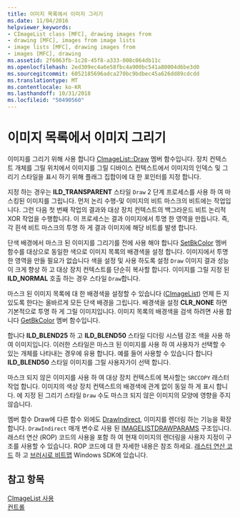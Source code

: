 ```yaml
---
title: 이미지 목록에서 이미지 그리기
ms.date: 11/04/2016
helpviewer_keywords:
- CImageList class [MFC], drawing images from
- drawing [MFC], images from image lists
- image lists [MFC], drawing images from
- images [MFC], drawing
ms.assetid: 2f6063fb-1c28-45f8-a333-008c064db11c
ms.openlocfilehash: 2ed309ec4a6e58fbc4a900bc541a80004d6be3d0
ms.sourcegitcommit: 6052185696adca270bc9bdbec45a626dd89cdcdd
ms.translationtype: MT
ms.contentlocale: ko-KR
ms.lasthandoff: 10/31/2018
ms.locfileid: "50490560"
---
```

# <a name="drawing-images-from-an-image-list"></a>이미지 목록에서 이미지 그리기

이미지를 그리기 위해 사용 합니다 [CImageList::Draw](../mfc/reference/cimagelist-class.md#draw) 멤버 함수입니다. 장치 컨텍스트 개체를 그릴 위치에서 이미지를 그릴 디바이스 컨텍스트에서 이미지의 인덱스 및 그리기 스타일을 표시 하기 위해 플래그 집합이에 대 한 포인터를 지정 합니다.

지정 하는 경우는 **ILD_TRANSPARENT** 스타일 `Draw` 2 단계 프로세스를 사용 하 여 마스킹된 이미지를 그립니다. 먼저 논리 수행-및 이미지의 비트 마스크의 비트에는 작업입니다. 그런 다음 첫 번째 작업의 결과와 대상 장치 컨텍스트의 백그라운드 비트 논리적 XOR 작업을 수행합니다. 이 프로세스는 결과 이미지에서 투명 한 영역을 만듭니다. 즉, 각 흰색 비트 마스크의 투명 하 게 결과 이미지에 해당 비트를 발생 합니다.

단색 배경에서 마스크 된 이미지를 그리기를 전에 사용 해야 합니다 [SetBkColor](../mfc/reference/cimagelist-class.md#setbkcolor) 멤버 함수를 대상으로 동일한 색으로 이미지 목록의 배경색을 설정 합니다. 이미지에서 투명 한 영역을 만들 필요가 없습니다 색을 설정 및 사용 하도록 설정 `Draw` 이미지 결과 성능이 크게 향상 하 고 대상 장치 컨텍스트를 단순히 복사할 합니다. 이미지를 그릴 지정 된 **ILD_NORMAL** 호출 하는 경우 스타일 `Draw`합니다.

마스크 된 이미지 목록에 대 한 배경색을 설정할 수 있습니다 ([CImageList](../mfc/reference/cimagelist-class.md)) 언제 든 지 있도록 한다는 올바르게 모든 단색 배경을 그립니다. 배경색을 설정 **CLR_NONE** 하면 기본적으로 투명 하 게 그릴 이미지입니다. 이미지 목록의 배경색을 검색 하려면 사용 합니다 [GetBkColor](../mfc/reference/cimagelist-class.md#getbkcolor) 멤버 함수입니다.

합니다 **ILD_BLEND25** 하 고 **ILD_BLEND50** 스타일 디더링 시스템 강조 색을 사용 하 여 이미지입니다. 이러한 스타일은 마스크 된 이미지를 사용 하 여 사용자가 선택할 수 있는 개체를 나타내는 경우에 유용 합니다. 예를 들어 사용할 수 있습니다 합니다 **ILD_BLEND50** 스타일 이미지를 그릴 사용자가이 선택 합니다.

마스크 되지 않은 이미지를 사용 하 여 대상 장치 컨텍스트에 복사할는 `SRCCOPY` 래스터 작업 합니다. 이미지의 색상 장치 컨텍스트의 배경색에 관계 없이 동일 하 게 표시 합니다. 에 지정 된 그리기 스타일 `Draw` 수도 마스크 되지 않은 이미지의 모양에 영향을 주지 않습니다.

멤버 함수 Draw에 다른 함수 외에도 [DrawIndirect](../mfc/reference/cimagelist-class.md#drawindirect), 이미지를 렌더링 하는 기능을 확장 합니다. `DrawIndirect` 매개 변수로 사용 된 [IMAGELISTDRAWPARAMS](/windows/desktop/api/commctrl/ns-commctrl-_imagelistdrawparams) 구조입니다. 래스터 연산 (ROP) 코드의 사용을 포함 하 여 현재 이미지의 렌더링을 사용자 지정이 구조를 사용할 수 있습니다. ROP 코드에 대 한 자세한 내용은 참조 하세요. [래스터 연산 코드](/windows/desktop/gdi/raster-operation-codes) 하 고 [브러시로 비트맵](/windows/desktop/gdi/bitmaps-as-brushes) Windows SDK에 있습니다.

## <a name="see-also"></a>참고 항목

[CImageList 사용](../mfc/using-cimagelist.md)<br/>
[컨트롤](../mfc/controls-mfc.md)

